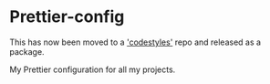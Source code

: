 # Prettier-config

This has now been moved to a ['codestyles'](https://github.com/jahidulpabelislam/codestyles) repo and released as a package.

My Prettier configuration for all my projects.
